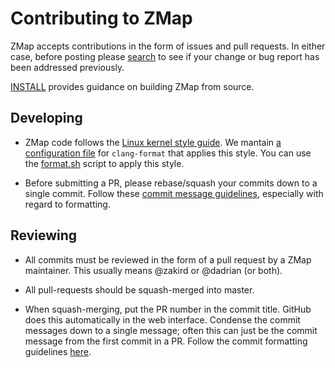 Contributing to ZMap
====================

ZMap accepts contributions in the form of issues and pull requests. In either
case, before posting please [search](https://github.com/zmap/zmap/issues) to see
if your change or bug report has been addressed previously.

[INSTALL](INSTALL.md#building-from-source) provides guidance on building ZMap
from source.

Developing
----------

- ZMap code follows the [Linux kernel style guide][kernelguide]. We mantain [a
  configuration file](/.clang-format) for `clang-format` that applies this
  style. You can use the [format.sh](/format.sh) script to apply this style.

- Before submitting a PR, please rebase/squash your commits down to a single
  commit. Follow these [commit message guidelines][guidelines], especially with
  regard to formatting.

Reviewing
---------

- All commits must be reviewed in the form of a pull request by a ZMap
  maintainer. This usually means @zakird or @dadrian (or both).

- All pull-requests should be squash-merged into master.

- When squash-merging, put the PR number in the commit title. GitHub does this
  automatically in the web interface.  Condense the commit messages down to a
  single message; often this can just be the commit message from the first
  commit in a PR. Follow the commit formatting guidelines [here][guidelines].

[kernelguide]: https://www.kernel.org/doc/Documentation/process/coding-style.rst
[guidelines]: https://github.com/torvalds/subsurface-for-dirk/blob/master/README#L92
